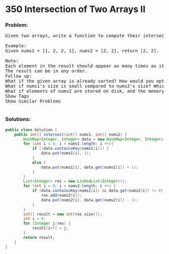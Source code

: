 # 350 Intersection of Two Arrays II

### Problem:

<pre>
Given two arrays, write a function to compute their intersection.

Example:
Given nums1 = [1, 2, 2, 1], nums2 = [2, 2], return [2, 2].

Note:
Each element in the result should appear as many times as it shows in both arrays.
The result can be in any order.
Follow up:
What if the given array is already sorted? How would you optimize your algorithm?
What if nums1's size is small compared to nums2's size? Which algorithm is better?
What if elements of nums2 are stored on disk, and the memory is limited such that you cannot load all elements into the memory at once?
Show Tags
Show Similar Problems

</pre>

### Solutions:

```java
public class Solution {
    public int[] intersect(int[] nums1, int[] nums2) {
        HashMap<Integer, Integer> data = new HashMap<Integer, Integer>();
        for (int i = 0; i < nums1.length; i ++){
            if (!data.containsKey(nums1[i])) {
                data.put(nums1[i], 1);
            }
            else {
                data.put(nums1[i], data.get(nums1[i]) + 1);
            }
        }
        List<Integer> res = new LinkedList<Integer>();
        for (int i = 0; i < nums2.length; i ++) {
            if (data.containsKey(nums2[i]) && data.get(nums2[i]) != 0) {
                res.add(nums2[i]);
                data.put(nums2[i], data.get(nums2[i]) - 1);
            }
        }
        int[] result = new int[res.size()];
        int i = 0;
        for (Integer j:res) {
            result[i++] = j;
        }
        return result;
    }
}
```